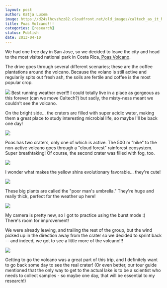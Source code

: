 ```yaml
---
layout: post
author: Katja Luxem
image: https://d24slhcvzhzz82.cloudfront.net/old_images/caltech_as_it_happens/6a0105349b8251970b017ee9e159f0970d.jpg
title: Poas Volcano!!!  
categories: [research]
status: Publish
date: 2013-04-10
---
```



We had one free day in San Jose, so we decided to leave the city and head to the most visited national park in Costa Rica,[ Poas Volcano](https://en.wikipedia.org/wiki/Po%C3%A1s_Volcano_National_Park). 

The drive goes through several different scenaries; these are the coffee plantations around the volcano. Because the volano is still active and regularily spits out fresh ash, the soils are fertile and coffee is the most popular crop. 


![](https://d24slhcvzhzz82.cloudfront.net/old_images/caltech_as_it_happens/6a0105349b8251970b017ee9e15be3970d.jpg)
Best running weather ever!!! I could totally live in a place as gorgeous as this forever (can we move Caltech?) but sadly, the misty-ness meant we couldn't see the volcano. 

On the bright side... the craters are filled with super acidic water, making them a great place to study interesting microbial life, so maybe I'll be back one day!


![](https://d24slhcvzhzz82.cloudfront.net/old_images/caltech_as_it_happens/6a0105349b8251970b017ee9e15dec970d.jpg)

Poas has two craters, only one of which is active. The 500 m "hike" to the non-active volcano goes through a "cloud forest" rainforest ecosystem. Super breathtaking! Of course, the second crater was filled with fog, too. 


![](https://d24slhcvzhzz82.cloudfront.net/old_images/caltech_as_it_happens/6a0105349b8251970b017ee9e15f24970d.jpg)

I wonder what makes the yellow shins evolutionary favorable... they're cute!


![](https://d24slhcvzhzz82.cloudfront.net/old_images/caltech_as_it_happens/6a0105349b8251970b017c383e2476970b.jpg)

These big plants are called the "poor man's umbrella." They're huge and really thick, perfect for the weather up here! 


![](https://d24slhcvzhzz82.cloudfront.net/old_images/caltech_as_it_happens/6a0105349b8251970b017ee9e166cc970d.jpg)

My camera is pretty new, so I got to practice using the burst mode :) There's room for improvement! 

We were already leaving, and trailing the rest of the group, but the wind picked up in the direction away from the crater so we decided to sprint back -- and indeed, we got to see a little more of the volcano!!!


![](https://d24slhcvzhzz82.cloudfront.net/old_images/caltech_as_it_happens/6a0105349b8251970b017ee9e168b8970d.jpg)

Getting to go the volcano was a great part of this trip, and I definitely want to go back some day to see the real crater! (Or even better, our tour guide mentioned that the only way to get to the actual lake is to be a scientist who needs to collect samples - so maybe one day, that will be essential to my research!)

